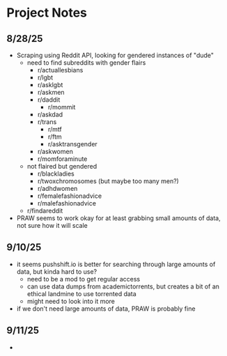 # Project Notes

## 8/28/25
- Scraping using Reddit API, looking for gendered instances of "dude"
  - need to find subreddits with gender flairs
    - r/actuallesbians
    - r/lgbt
    - r/asklgbt
    - r/askmen
    - r/daddit
      - r/mommit
    - r/askdad
    - r/trans
      - r/mtf
      - r/ftm
      - r/asktransgender
    - r/askwomen
    - r/momforaminute
  - not flaired but gendered
    - r/blackladies
    - r/twoxchromosomes (but maybe too many men?)
    - r/adhdwomen
    - r/femalefashionadvice
    - r/malefashionadvice
  - r/findareddit
- PRAW seems to work okay for at least grabbing small amounts of data, not sure how it will scale

## 9/10/25
- it seems pushshift.io is better for searching through large amounts of data, but kinda hard to use?
  - need to be a mod to get regular access
  - can use data dumps from academictorrents, but creates a bit of an ethical landmine to use torrented data
  - might need to look into it more
- if we don't need large amounts of data, PRAW is probably fine

## 9/11/25
-
